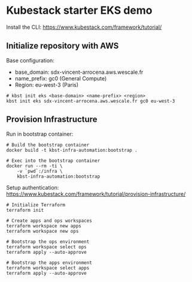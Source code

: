 # Kubestack starter EKS demo

Install the CLI: https://www.kubestack.com/framework/tutorial/

## Initialize repository with AWS

Base configuration:
* base_domain: sdx-vincent-arrocena.aws.wescale.fr
* name_prefix: gc0 (General Compute)
* Region: eu-west-3 (Paris)

```
# kbst init eks <base-domain> <name-prefix> <region>
kbst init eks sdx-vincent-arrocena.aws.wescale.fr gc0 eu-west-3
```

## Provision Infrastructure

Run in bootstrap container:

```
# Build the bootstrap container
docker build -t kbst-infra-automation:bootstrap .

# Exec into the bootstrap container
docker run --rm -ti \
    -v `pwd`:/infra \
    kbst-infra-automation:bootstrap
```

Setup authentication: https://www.kubestack.com/framework/tutorial/provision-infrastructure/

```
# Initialize Terraform
terraform init

# Create apps and ops workspaces
terraform workspace new apps
terraform workspace new ops

# Bootstrap the ops environment
terraform workspace select ops
terraform apply --auto-approve

# Bootstrap the apps environment
terraform workspace select apps
terraform apply --auto-approve
```
